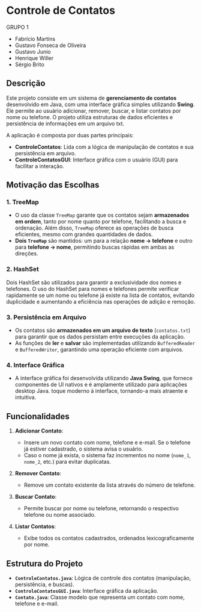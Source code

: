 # Controle de Contatos

GRUPO 1

* Fabrício Martins
* Gustavo Fonseca de Oliveira
* Gustavo Junio
* Henrique Willer
* Sérgio Brito

## Descrição

Este projeto consiste em um sistema de **gerenciamento de contatos** desenvolvido em Java, com uma interface gráfica simples utilizando **Swing**. Ele permite ao usuário adicionar, remover, buscar, e listar contatos por nome ou telefone. O projeto utiliza estruturas de dados eficientes e persistência de informações em um arquivo txt.

A aplicação é composta por duas partes principais:
- **ControleContatos**: Lida com a lógica de manipulação de contatos e sua persistência em arquivo.
- **ControleContatosGUI**: Interface gráfica com o usuário (GUI) para facilitar a interação.

## Motivação das Escolhas

### 1. **TreeMap**
- O uso da classe `TreeMap` garante que os contatos sejam **armazenados em ordem**, tanto por nome quanto por telefone, facilitando a busca e ordenação. Além disso, `TreeMap` oferece as operações de busca eficientes, mesmo com grandes quantidades de dados.
- **Dois `TreeMap`** são mantidos: um para a relação **nome → telefone** e outro para **telefone → nome**, permitindo buscas rápidas em ambas as direções.

### 2. **HashSet**
Dois HashSet são utilizados para garantir a exclusividade dos nomes e telefones. O uso do HashSet para nomes e telefones permite verificar rapidamente se um nome ou telefone já existe na lista de contatos, evitando duplicidade e aumentando a eficiência nas operações de adição e remoção.

### 3. **Persistência em Arquivo**
- Os contatos são **armazenados em um arquivo de texto** (`contatos.txt`) para garantir que os dados persistam entre execuções da aplicação. 
- As funções de **ler** e **salvar** são implementadas utilizando `BufferedReader` e `BufferedWriter`, garantindo uma operação eficiente com arquivos.

### 4. **Interface Gráfica**
- A interface gráfica foi desenvolvida utilizando **Java Swing**, que fornece componentes de UI nativos e é amplamente utilizado para aplicações desktop Java.
 toque moderno à interface, tornando-a mais atraente e intuitiva.
  
## Funcionalidades

1. **Adicionar Contato**:
   - Insere um novo contato com nome, telefone e e-mail. Se o telefone já estiver cadastrado, o sistema avisa o usuário.
   - Caso o nome já exista, o sistema faz incrementos no nome (`nome_1`, `nome_2`, etc.) para evitar duplicatas.

2. **Remover Contato**:
   - Remove um contato existente da lista através do número de telefone.

3. **Buscar Contato**:
   - Permite buscar por nome ou telefone, retornando o respectivo telefone ou nome associado.

4. **Listar Contatos**:
   - Exibe todos os contatos cadastrados, ordenados lexicograficamente por nome.

## Estrutura do Projeto

- **`ControleContatos.java`**: Lógica de controle dos contatos (manipulação, persistência, e buscas).
- **`ControleContatosGUI.java`**: Interface gráfica da aplicação.
- **`Contato.java`**: Classe modelo que representa um contato com nome, telefone e e-mail.
